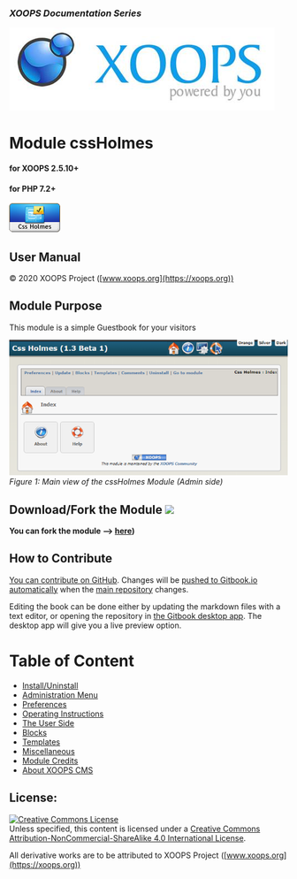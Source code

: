 ### _XOOPS Documentation Series_
![](assets/logoXoops.jpg)

# Module cssHolmes
#### for XOOPS 2.5.10+

#### for PHP 7.2+
      
![](assets/logoModule.png)
            
## User Manual

© 2020 XOOPS Project ([www.xoops.org](https://xoops.org))  

## Module Purpose 

This module is a simple Guestbook for your visitors

![](assets/image001.png)
*Figure 1: Main view of the cssHolmes Module (Admin side)*

## Download/Fork the Module ![](https://xoops.org/images/forkit.png) 

**You can fork the module --> [here](https://github.com/XoopsModules25x/cssholmes))** 

## How to Contribute

[You can contribute on GitHub](https://github.com/XoopsDocs/cssholmes-tutorial). Changes will be [pushed to Gitbook.io automatically](https://xoops.gitbook.io/cssholmes-tutorial/activity) when the [main repository](https://github.com/XoopsDocs/cssholmes-tutorial) changes.

Editing the book can be done either by updating the markdown files with a text editor, or opening the repository in [the Gitbook desktop app](https://github.com/GitbookIO/editor/blob/master/README.md). The desktop app will give you a live preview option.

# Table of Content

* [Install/Uninstall](book/1install.md)
* [Administration Menu](book/2administration.md)
* [Preferences](book/3preferences.md)
* [Operating Instructions](book/4operations.md)
* [The User Side](book/5userside.md)
* [Blocks](book/6blocks.md)
* [Templates](book/7templates.md)
* [Miscellaneous](book/8other.md) 
* [Module Credits](book/9credits.md)
* [About XOOPS CMS](book/10aboutxoops.md)

## License:

<a rel="license" href="http://creativecommons.org/licenses/by-nc-sa/4.0/"><img alt="Creative Commons License" style="border-width:0" src="https://i.creativecommons.org/l/by-nc-sa/4.0/88x31.png" /></a><br />Unless specified, this content is licensed under a <a rel="license" href="http://creativecommons.org/licenses/by-nc-sa/4.0/">Creative Commons Attribution-NonCommercial-ShareAlike 4.0 International License</a>.

All derivative works are to be attributed to XOOPS Project ([www.xoops.org](https://xoops.org))
